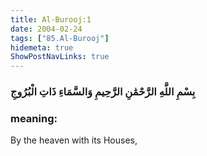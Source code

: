 ```yaml
---
title: Al-Burooj:1
date: 2004-02-24
tags: ["85.Al-Burooj"]
hidemeta: true 
ShowPostNavLinks: true 
---
```

### بِسْمِ اللَّهِ الرَّحْمَٰنِ الرَّحِيمِ وَالسَّمَاءِ ذَاتِ الْبُرُوجِ
### meaning: 
By the heaven with its Houses,
